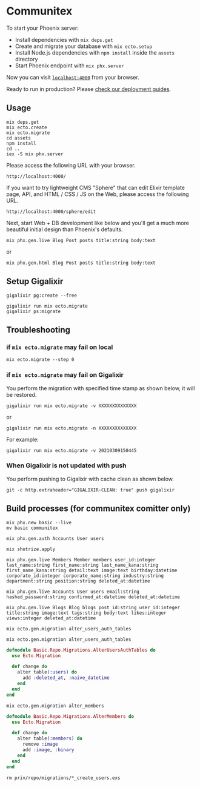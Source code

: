 # Communitex

To start your Phoenix server:

  * Install dependencies with `mix deps.get`
  * Create and migrate your database with `mix ecto.setup`
  * Install Node.js dependencies with `npm install` inside the `assets` directory
  * Start Phoenix endpoint with `mix phx.server`

Now you can visit [`localhost:4000`](http://localhost:4000) from your browser.

Ready to run in production? Please [check our deployment guides](https://hexdocs.pm/phoenix/deployment.html).

## Usage

```
mix deps.get
mix ecto.create
mix ecto.migrate
cd assets
npm install
cd ..
iex -S mix phx.server
```

Please access the following URL with your browser.

```
http://localhost:4000/
```

If you want to try lightweight CMS "Sphere" that can edit Elixir template page, API, and HTML / CSS / JS on the Web, please access the following URL.

```
http://localhost:4000/sphere/edit
```

Next, start Web + DB development like below and you'll get a much more beautiful initial design than Phoenix's defaults.

```
mix phx.gen.live Blog Post posts title:string body:text
```

or

```
mix phx.gen.html Blog Post posts title:string body:text
```

## Setup Gigalixir

```
gigalixir pg:create --free
```

```
gigalixir run mix ecto.migrate
gigalixir ps:migrate
```

## Troubleshooting

### if ``mix ecto.migrate`` may fail on local

```
mix ecto.migrate --step 0
```

### if ``mix ecto.migrate`` may fail on Gigalixir

You perform the migration with specified time stamp as shown below, it will be restored.

```
gigalixir run mix ecto.migrate -v XXXXXXXXXXXXXX
```

or

```
gigalixir run mix ecto.migrate -n XXXXXXXXXXXXXX
```

For example:

```
gigalixir run mix ecto.migrate -v 20210309150445
```

### When Gigalixir is not updated with push

You perform pushing to Gigalixir with cache clean as shown below.

```
git -c http.extraheader="GIGALIXIR-CLEAN: true" push gigalixir
```

## Build processes (for communitex comitter only)

```
mix phx.new basic --live
mv basic communitex
```

```
mix phx.gen.auth Accounts User users

mix shotrize.apply
```

```
mix phx.gen.live Members Member members user_id:integer last_name:string first_name:string last_name_kana:string first_name_kana:string detail:text image:text birthday:datetime corporate_id:integer corporate_name:string industry:string department:string position:string deleted_at:datetime

mix phx.gen.live Accounts User users email:string hashed_password:string confirmed_at:datetime deleted_at:datetime

mix phx.gen.live Blogs Blog blogs post_id:string user_id:integer title:string image:text tags:string body:text likes:integer views:integer deleted_at:datetime
```

```
mix ecto.gen.migration alter_users_auth_tables
```

```
mix ecto.gen.migration alter_users_auth_tables
```

```elixir:20210714094501_alter_users_auth_tables.exs
defmodule Basic.Repo.Migrations.AlterUsersAuthTables do
  use Ecto.Migration

  def change do
    alter table(:users) do
      add :deleted_at, :naive_datetime
    end
  end
end
```

```
mix ecto.gen.migration alter_members
```

```elixir:20210811122859_alter_members.exs
defmodule Basic.Repo.Migrations.AlterMembers do
  use Ecto.Migration

  def change do
    alter table(:members) do
      remove :image
      add :image, :binary
    end
  end
end
```

```
rm priv/repo/migrations/*_create_users.exs
```
